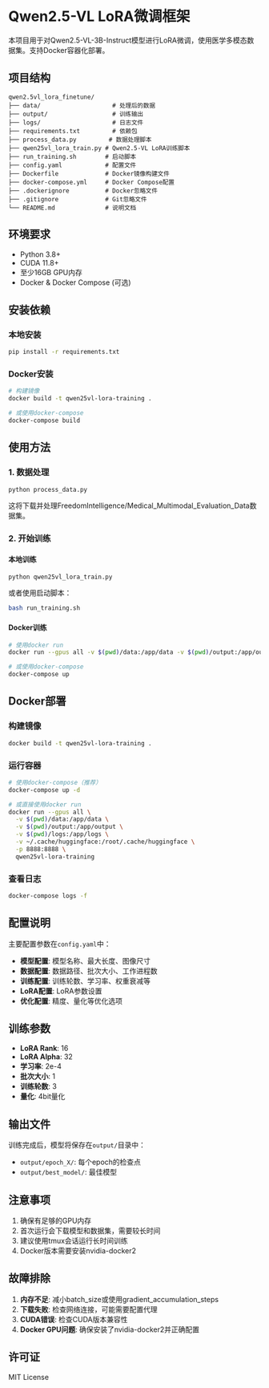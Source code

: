 # Qwen2.5-VL LoRA微调框架

本项目用于对Qwen2.5-VL-3B-Instruct模型进行LoRA微调，使用医学多模态数据集。支持Docker容器化部署。

## 项目结构

```
qwen2.5vl_lora_finetune/
├── data/                    # 处理后的数据
├── output/                  # 训练输出
├── logs/                    # 日志文件
├── requirements.txt         # 依赖包
├── process_data.py         # 数据处理脚本
├── qwen25vl_lora_train.py # Qwen2.5-VL LoRA训练脚本
├── run_training.sh        # 启动脚本
├── config.yaml            # 配置文件
├── Dockerfile             # Docker镜像构建文件
├── docker-compose.yml     # Docker Compose配置
├── .dockerignore          # Docker忽略文件
├── .gitignore             # Git忽略文件
└── README.md              # 说明文档
```

## 环境要求

- Python 3.8+
- CUDA 11.8+
- 至少16GB GPU内存
- Docker & Docker Compose (可选)

## 安装依赖

### 本地安装
```bash
pip install -r requirements.txt
```

### Docker安装
```bash
# 构建镜像
docker build -t qwen25vl-lora-training .

# 或使用docker-compose
docker-compose build
```

## 使用方法

### 1. 数据处理

```bash
python process_data.py
```

这将下载并处理FreedomIntelligence/Medical_Multimodal_Evaluation_Data数据集。

### 2. 开始训练

#### 本地训练
```bash
python qwen25vl_lora_train.py
```

或者使用启动脚本：
```bash
bash run_training.sh
```

#### Docker训练
```bash
# 使用docker run
docker run --gpus all -v $(pwd)/data:/app/data -v $(pwd)/output:/app/output qwen25vl-lora-training

# 或使用docker-compose
docker-compose up
```

## Docker部署

### 构建镜像
```bash
docker build -t qwen25vl-lora-training .
```

### 运行容器
```bash
# 使用docker-compose（推荐）
docker-compose up -d

# 或直接使用docker run
docker run --gpus all \
  -v $(pwd)/data:/app/data \
  -v $(pwd)/output:/app/output \
  -v $(pwd)/logs:/app/logs \
  -v ~/.cache/huggingface:/root/.cache/huggingface \
  -p 8888:8888 \
  qwen25vl-lora-training
```

### 查看日志
```bash
docker-compose logs -f
```

## 配置说明

主要配置参数在`config.yaml`中：

- **模型配置**: 模型名称、最大长度、图像尺寸
- **数据配置**: 数据路径、批次大小、工作进程数
- **训练配置**: 训练轮数、学习率、权重衰减等
- **LoRA配置**: LoRA参数设置
- **优化配置**: 精度、量化等优化选项

## 训练参数

- **LoRA Rank**: 16
- **LoRA Alpha**: 32
- **学习率**: 2e-4
- **批次大小**: 1
- **训练轮数**: 3
- **量化**: 4bit量化

## 输出文件

训练完成后，模型将保存在`output/`目录中：

- `output/epoch_X/`: 每个epoch的检查点
- `output/best_model/`: 最佳模型

## 注意事项

1. 确保有足够的GPU内存
2. 首次运行会下载模型和数据集，需要较长时间
3. 建议使用tmux会话运行长时间训练
4. Docker版本需要安装nvidia-docker2

## 故障排除

1. **内存不足**: 减小batch_size或使用gradient_accumulation_steps
2. **下载失败**: 检查网络连接，可能需要配置代理
3. **CUDA错误**: 检查CUDA版本兼容性
4. **Docker GPU问题**: 确保安装了nvidia-docker2并正确配置

## 许可证

MIT License 